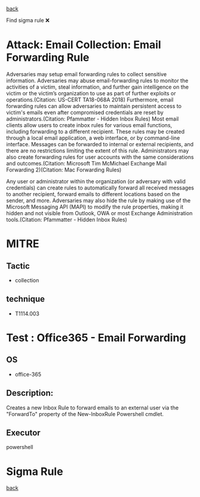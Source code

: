 
[back](../index.md)

Find sigma rule :x: 

# Attack: Email Collection: Email Forwarding Rule 

Adversaries may setup email forwarding rules to collect sensitive information. Adversaries may abuse email-forwarding rules to monitor the activities of a victim, steal information, and further gain intelligence on the victim or the victim’s organization to use as part of further exploits or operations.(Citation: US-CERT TA18-068A 2018) Furthermore, email forwarding rules can allow adversaries to maintain persistent access to victim's emails even after compromised credentials are reset by administrators.(Citation: Pfammatter - Hidden Inbox Rules) Most email clients allow users to create inbox rules for various email functions, including forwarding to a different recipient. These rules may be created through a local email application, a web interface, or by command-line interface. Messages can be forwarded to internal or external recipients, and there are no restrictions limiting the extent of this rule. Administrators may also create forwarding rules for user accounts with the same considerations and outcomes.(Citation: Microsoft Tim McMichael Exchange Mail Forwarding 2)(Citation: Mac Forwarding Rules)

Any user or administrator within the organization (or adversary with valid credentials) can create rules to automatically forward all received messages to another recipient, forward emails to different locations based on the sender, and more. Adversaries may also hide the rule by making use of the Microsoft Messaging API (MAPI) to modify the rule properties, making it hidden and not visible from Outlook, OWA or most Exchange Administration tools.(Citation: Pfammatter - Hidden Inbox Rules)

# MITRE
## Tactic
  - collection


## technique
  - T1114.003


# Test : Office365 - Email Forwarding
## OS
  - office-365


## Description:
Creates a new Inbox Rule to forward emails to an external user via the "ForwardTo" property of the New-InboxRule Powershell cmdlet.


## Executor
powershell

# Sigma Rule


[back](../index.md)
